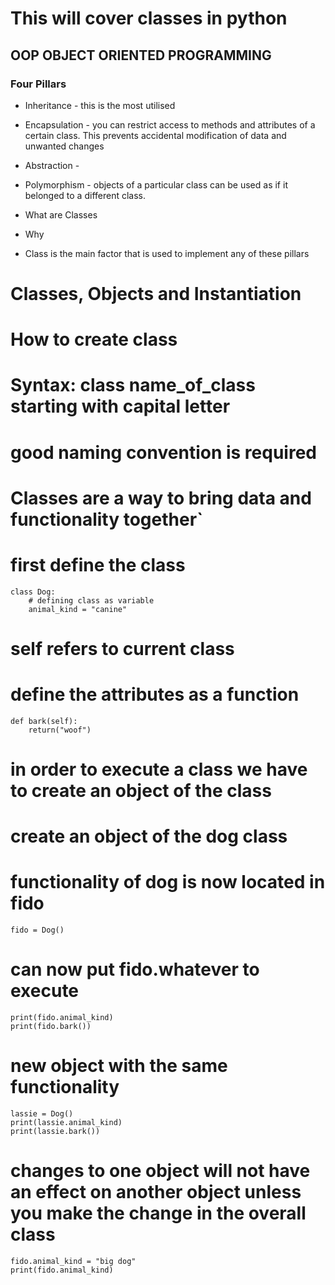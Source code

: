 # This will cover classes in python
## OOP OBJECT ORIENTED PROGRAMMING
### Four Pillars

- Inheritance - this is the most utilised
 
- Encapsulation -  you can restrict access to methods and attributes of a certain class. This prevents accidental modification of data and unwanted changes

- Abstraction - 

- Polymorphism - objects of a particular class can be used as if it belonged to a different class.

- What are Classes 
- Why
- Class is the main factor that is used to implement any of these pillars

# Classes, Objects and Instantiation

# How to create class
# Syntax: class name_of_class starting with capital letter
# good naming convention is required

# Classes are a way to bring data and functionality together`

# first define the class

```
class Dog:
    # defining class as variable
    animal_kind = "canine" 
```

# self refers to current class
# define the attributes as a function

    def bark(self):
        return("woof")


# in order to execute a class we have to create an object of the class
# create an object of the dog class
# functionality of dog is now located in fido



 ``` fido = Dog() ```




# can now put fido.whatever to execute

```
print(fido.animal_kind)
print(fido.bark())
```




# new object with the same functionality



 ```
lassie = Dog()
print(lassie.animal_kind)
print(lassie.bark())
```






# changes to one object will not have an effect on another object unless you make the change in the overall class



```
fido.animal_kind = "big dog"
print(fido.animal_kind)
```


 



